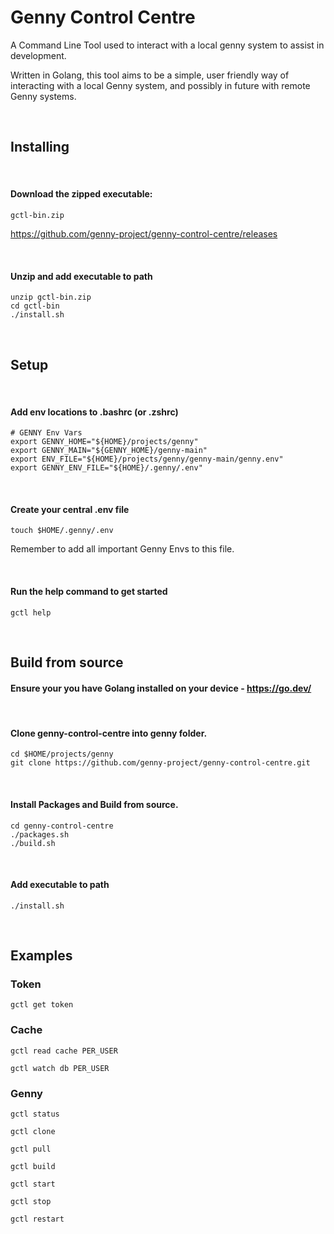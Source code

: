 # Genny Control Centre

A Command Line Tool used to interact with a local genny system to assist in development.

Written in Golang, this tool aims to be a simple, user friendly way of interacting with a local Genny system, and possibly in future with remote Genny systems.

&nbsp;

## Installing

&nbsp;

#### Download the zipped executable: 

```gctl-bin.zip```

https://github.com/genny-project/genny-control-centre/releases

&nbsp;

#### Unzip and add executable to path

```shell
unzip gctl-bin.zip
cd gctl-bin
./install.sh
```

&nbsp;

## Setup

&nbsp;

#### Add env locations to .bashrc (or .zshrc)

```shell
# GENNY Env Vars
export GENNY_HOME="${HOME}/projects/genny"
export GENNY_MAIN="${GENNY_HOME}/genny-main"
export ENV_FILE="${HOME}/projects/genny/genny-main/genny.env"
export GENNY_ENV_FILE="${HOME}/.genny/.env"
```

&nbsp;

#### Create your central .env file

```shell
touch $HOME/.genny/.env
```

Remember to add all important Genny Envs to this file.

&nbsp;

#### Run the help command to get started

```shell
gctl help
```

&nbsp;

## Build from source

#### Ensure your you have Golang installed on your device - https://go.dev/

&nbsp;

#### Clone genny-control-centre into genny folder.

```shell
cd $HOME/projects/genny
git clone https://github.com/genny-project/genny-control-centre.git
```

&nbsp;

#### Install Packages and Build from source.

```shell
cd genny-control-centre
./packages.sh
./build.sh
```

&nbsp;

#### Add executable to path

```shell
./install.sh
```


&nbsp;

## Examples

### Token

```shell
gctl get token
```

### Cache

```shell
gctl read cache PER_USER
```

```shell
gctl watch db PER_USER
```

### Genny

```shell
gctl status
```

```shell
gctl clone
```

```shell
gctl pull
```

```shell
gctl build
```

```shell
gctl start
```

```shell
gctl stop
```

```shell
gctl restart
```
